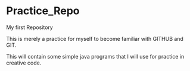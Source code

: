 Practice_Repo
=============

My first Repository

This is merely a practice for myself to become familiar with GITHUB and GIT. 

This will contain some simple java programs that I will use for practice in creative code. 
